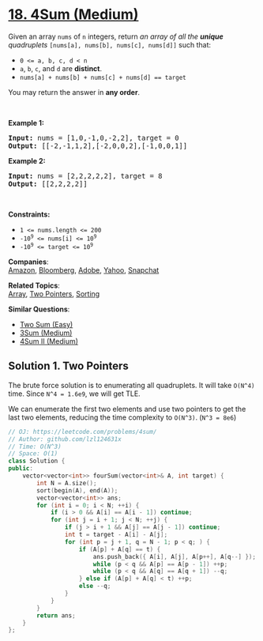 # [18. 4Sum (Medium)](https://leetcode.com/problems/4sum/)

<p>Given an array <code>nums</code> of <code>n</code> integers, return <em>an array of all the <strong>unique</strong> quadruplets</em> <code>[nums[a], nums[b], nums[c], nums[d]]</code> such that:</p>

<ul>
	<li><code>0 &lt;= a, b, c, d&nbsp;&lt; n</code></li>
	<li><code>a</code>, <code>b</code>, <code>c</code>, and <code>d</code> are <strong>distinct</strong>.</li>
	<li><code>nums[a] + nums[b] + nums[c] + nums[d] == target</code></li>
</ul>

<p>You may return the answer in <strong>any order</strong>.</p>

<p>&nbsp;</p>
<p><strong>Example 1:</strong></p>

<pre><strong>Input:</strong> nums = [1,0,-1,0,-2,2], target = 0
<strong>Output:</strong> [[-2,-1,1,2],[-2,0,0,2],[-1,0,0,1]]
</pre>

<p><strong>Example 2:</strong></p>

<pre><strong>Input:</strong> nums = [2,2,2,2,2], target = 8
<strong>Output:</strong> [[2,2,2,2]]
</pre>

<p>&nbsp;</p>
<p><strong>Constraints:</strong></p>

<ul>
	<li><code>1 &lt;= nums.length &lt;= 200</code></li>
	<li><code>-10<sup>9</sup> &lt;= nums[i] &lt;= 10<sup>9</sup></code></li>
	<li><code>-10<sup>9</sup> &lt;= target &lt;= 10<sup>9</sup></code></li>
</ul>


**Companies**:  
[Amazon](https://leetcode.com/company/amazon), [Bloomberg](https://leetcode.com/company/bloomberg), [Adobe](https://leetcode.com/company/adobe), [Yahoo](https://leetcode.com/company/yahoo), [Snapchat](https://leetcode.com/company/snapchat)

**Related Topics**:  
[Array](https://leetcode.com/tag/array/), [Two Pointers](https://leetcode.com/tag/two-pointers/), [Sorting](https://leetcode.com/tag/sorting/)

**Similar Questions**:
* [Two Sum (Easy)](https://leetcode.com/problems/two-sum/)
* [3Sum (Medium)](https://leetcode.com/problems/3sum/)
* [4Sum II (Medium)](https://leetcode.com/problems/4sum-ii/)

## Solution 1. Two Pointers

The brute force solution is to enumerating all quadruplets. It will take `O(N^4)` time. Since `N^4 = 1.6e9`, we will get TLE.

We can enumerate the first two elements and use two pointers to get the last two elements, reducing the time complexity to `O(N^3)`. (`N^3 = 8e6`)

```cpp
// OJ: https://leetcode.com/problems/4sum/
// Author: github.com/lzl124631x
// Time: O(N^3)
// Space: O(1)
class Solution {
public:
    vector<vector<int>> fourSum(vector<int>& A, int target) {
        int N = A.size();
        sort(begin(A), end(A));
        vector<vector<int>> ans;
        for (int i = 0; i < N; ++i) {
            if (i > 0 && A[i] == A[i - 1]) continue;
            for (int j = i + 1; j < N; ++j) {
                if (j > i + 1 && A[j] == A[j - 1]) continue;
                int t = target - A[i] - A[j];
                for (int p = j + 1, q = N - 1; p < q; ) {
                    if (A[p] + A[q] == t) {
                        ans.push_back({ A[i], A[j], A[p++], A[q--] });
                        while (p < q && A[p] == A[p - 1]) ++p;
                        while (p < q && A[q] == A[q + 1]) --q;
                    } else if (A[p] + A[q] < t) ++p;
                    else --q;
                }
            }
        }
        return ans;
    }
};
```